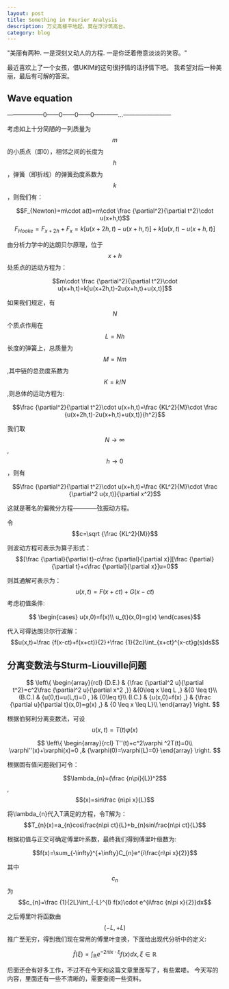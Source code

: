 ```yaml
---
layout: post
title: Something in Fourier Analysis
description: 万丈高楼平地起，莫在浮沙筑高台。
category: blog
---
```


"美丽有两种. 一是深刻又动人的方程. 一是你泛着倦意淡淡的笑容。"

最近喜欢上了一个女孩，借UKIM的这句很抒情的话抒情下吧。
我希望对后一种美丽，最后有可解的答案。


Wave equation
--

——————0——0——0——0————...————————

考虑如上十分简陋的一列质量为$$m$$的小质点（即0），相邻之间的长度为$$h$$，弹簧（即折线）的弹簧劲度系数为$$k$$，则我们有：

$$F_{Newton}=m\cdot a(t)=m\cdot \frac {\partial^2}{\partial t^2}\cdot u(x+h,t)$$
$$F_{Hooke}=F_{x+2h}+F_{x}=k[u(x+2h,t)-u(x+h,t)]+k[u(x,t)-u(x+h,t)]$$

由分析力学中的达朗贝尔原理，位于$$x+h$$处质点的运动方程为：

$$m\cdot \frac {\partial^2}{\partial t^2}\cdot u(x+h,t)=k[u(x+2h,t)-2u(x+h,t)+u(x,t)]$$

如果我们规定，有$$N$$个质点作用在$$L=Nh$$长度的弹簧上，总质量为$$M=Nm$$,其中链的总劲度系数为$$K=k/N$$,则总体的运动方程为:

$$\frac {\partial^2}{\partial t^2}\cdot u(x+h,t)=\frac {KL^2}{M}\cdot \frac {u(x+2h,t)-2u(x+h,t)+u(x,t)}{h^2}$$

我们取$$N\rightarrow\infty$$,$$h\rightarrow 0$$，则有

$$\frac {\partial^2}{\partial t^2}\cdot u(x+h,t)=\frac {KL^2}{M}\cdot \frac {\partial^2 u(x,t)}{\partial x^2}$$

这就是著名的偏微分方程————弦振动方程。

令$$c=\sqrt {\frac {KL^2}{M}}$$

则波动方程可表示为算子形式：
$$[\frac {\partial}{\partial t}-c\frac {\partial}{\partial x}][\frac {\partial}{\partial t}+c\frac {\partial}{\partial x}]u=0$$

则其通解可表示为：
$$u(x,t)=F(x+ct)+G(x-ct)$$
考虑初值条件:

$$
\begin{cases}
u(x,0)=f(x)\\
u_{t}(x,0)=g(x)
\end{cases}$$

代入可得达朗贝尔行波解：
$$u(x,t)=\frac {f(x-ct)+f(x+ct)}{2}+\frac {1}{2c}\int_{x+ct}^{x-ct}g(s)ds$$

分离变数法与Sturm-Liouville问题
--

$$ \left\{
\begin{array}{rcl}
(D.E.)     & {\frac {\partial^2 u}{\partial t^2}=c^2\frac {\partial^2 u}{\partial x^2 ,}} &{0\leq x \leq L ,} &{0 \leq t}\\
(B.C.)         & {u(0,t)=u(L,t)=0 , }& {0\leq t}\\
(I.C.)     & {u(x,0)=f(x) ,} & {\frac {\partial u}{\partial t}(x,0)=g(x) ,} & {0 \leq x \leq L}\\
\end{array} \right. $$

根据伯努利分离变数法，可设$$u(x,t)=T(t)\varphi(x)$$

$$ \left\{
\begin{array}{rcl}
T''(t)+c^2\varphi ^2T(t)=0\\
\varphi''(x)+\varphi(x)=0 ,& {\varphi(0)=\varphi(L)=0}
\end{array} \right. $$

根据固有值问题我们可令：

$$\lambda_{n}=(\frac {n\pi}{L})^2$$,$$(x)=sin\frac {n\pi x}{L}$$

将\lambda_{n}代入T满足的方程，令T解为：
$$T_{n}(x)=a_{n}cos\frac{n\pi ct}{L}+b_{n}sin\frac{n\pi ct}{L}$$

根据初值与正交可确定傅里叶系数，最终我们得到傅里叶级数为:

$$f(x)=\sum_{-\infty}^{+\infty}C_{n}e^{i\frac{n\pi x}{2}}$$

其中$$c_{n}$$为$$c_{n}=\frac {1}{2L}\int_{-L}^{l} f(x)\cdot e^{i\frac {n\pi x}{2}}dx$$


之后傅里叶将函数由$$(-L,+L)$$推广至无穷，得到我们现在常用的傅里叶变换，下面给出现代分析中的定义:

$$\hat{f}(\xi)=\int_{\mathbb{R}}e^{-2\pi ix\cdot\xi}f(x)dx,\xi\in\mathbb{R}$$

后面还会有好多工作，不过不在今天和这篇文章里面写了，有些累喽。
今天写的内容，里面还有一些不清晰的，需要查阅一些资料。









